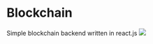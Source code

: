 # Blockchain
Simple blockchain backend written in react.js
<a href="https://hits.seeyoufarm.com"><img src="https://hits.seeyoufarm.com/api/count/incr/badge.svg?url=https%3A%2F%2Fgithub.com%2FVHWWP-International%2FSBR-Whitepaper&count_bg=%2379C83D&title_bg=%23555555&icon=&icon_color=%23E7E7E7&title=hits&edge_flat=false"/></a>
